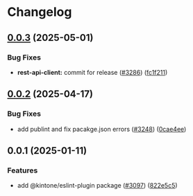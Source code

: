 # Changelog

## [0.0.3](https://github.com/kintone/js-sdk/compare/@kintone/eslint-plugin@0.0.2...@kintone/eslint-plugin@0.0.3) (2025-05-01)


### Bug Fixes

* **rest-api-client:** commit for release ([#3286](https://github.com/kintone/js-sdk/issues/3286)) ([fc1f211](https://github.com/kintone/js-sdk/commit/fc1f21193f3bcd920bfec8f9698e1c8d1daa6817))

## [0.0.2](https://github.com/kintone/js-sdk/compare/@kintone/eslint-plugin@0.0.1...@kintone/eslint-plugin@0.0.2) (2025-04-17)


### Bug Fixes

* add publint and fix pacakge.json errors ([#3248](https://github.com/kintone/js-sdk/issues/3248)) ([0cae4ee](https://github.com/kintone/js-sdk/commit/0cae4ee3e591b5833295955a2d1936db2dc7c8ff))

## 0.0.1 (2025-01-11)


### Features

* add @kintone/eslint-plugin package ([#3097](https://github.com/kintone/js-sdk/issues/3097)) ([822e5c5](https://github.com/kintone/js-sdk/commit/822e5c5d49df114f47bd72a287309ffc90c8d9c4))
